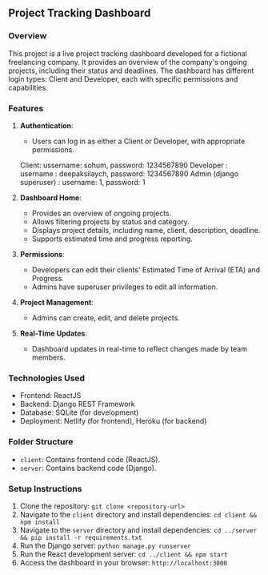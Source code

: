 ## Project Tracking Dashboard

### Overview

This project is a live project tracking dashboard developed for a fictional freelancing company. It provides an overview of the company's ongoing projects, including their status and deadlines. The dashboard has different login types: Client and Developer, each with specific permissions and capabilities.

### Features

1. **Authentication**:
   - Users can log in as either a Client or Developer, with appropriate permissions.

    Client: ussername: sohum, password: 1234567890
    Developer : username : deepaksilaych, password: 1234567890
    Admin (django superuser) : username: 1, password: 1

2. **Dashboard Home**:
   - Provides an overview of ongoing projects.
   - Allows filtering projects by status and category.
   - Displays project details, including name, client, description, deadline.
   - Supports estimated time and progress reporting.

3. **Permissions**:
   - Developers can edit their clients' Estimated Time of Arrival (ETA) and Progress.
   - Admins have superuser privileges to edit all information.

4. **Project Management**:
   - Admins can create, edit, and delete projects.

5. **Real-Time Updates**:
   - Dashboard updates in real-time to reflect changes made by team members.

### Technologies Used

- Frontend: ReactJS
- Backend: Django REST Framework
- Database: SQLite (for development)
- Deployment: Netlify (for frontend), Heroku (for backend)

### Folder Structure

- `client`: Contains frontend code (ReactJS).
- `server`: Contains backend code (Django).

### Setup Instructions

1. Clone the repository: `git clone <repository-url>`
2. Navigate to the `client` directory and install dependencies: `cd client && npm install`
3. Navigate to the `server` directory and install dependencies: `cd ../server && pip install -r requirements.txt`
4. Run the Django server: `python manage.py runserver`
5. Run the React development server: `cd ../client && npm start`
6. Access the dashboard in your browser: `http://localhost:3000`

